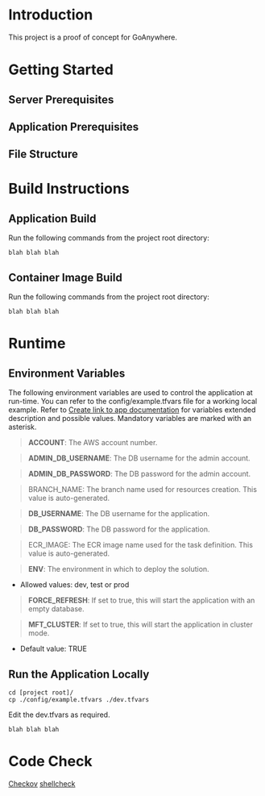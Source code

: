 # Introduction
This project is a proof of concept for GoAnywhere.

# Getting Started
## Server Prerequisites

## Application Prerequisites

## File Structure

# Build Instructions

## Application Build
Run the following commands from the project root directory:
```
blah blah blah
```

## Container Image Build
Run the following commands from the project root directory:
```
blah blah blah
```

# Runtime

## Environment Variables
The following environment variables are used to control the application at run-time. You can refer to the config/example.tfvars file for a working local example. Refer to [Create link to app documentation](https://www.google.com) for variables extended description and possible values. Mandatory variables are marked with an asterisk.

> **ACCOUNT**: The AWS account number.

> **ADMIN_DB_USERNAME**: The DB username for the admin account.

> **ADMIN_DB_PASSWORD**: The DB password for the admin account.

> BRANCH_NAME: The branch name used for resources creation. This value is auto-generated.

> **DB_USERNAME**: The DB username for the application.

> **DB_PASSWORD**: The DB password for the application.

> ECR_IMAGE: The ECR image name used for the task definition. This value is auto-generated.

> **ENV**: The environment in which to deploy the solution.
- Allowed values: dev, test or prod

> **FORCE_REFRESH**: If set to true, this will start the application with an empty database.

> **MFT_CLUSTER**: If set to true, this will start the application in cluster mode.
- Default value: TRUE

## Run the Application Locally
```
cd [project root]/
cp ./config/example.tfvars ./dev.tfvars
```
Edit the dev.tfvars as required.
```
blah blah blah
```

# Code Check
[Checkov](https://www.checkov.io/)
[shellcheck](https://github.com/koalaman/shellcheck#how-to-use)